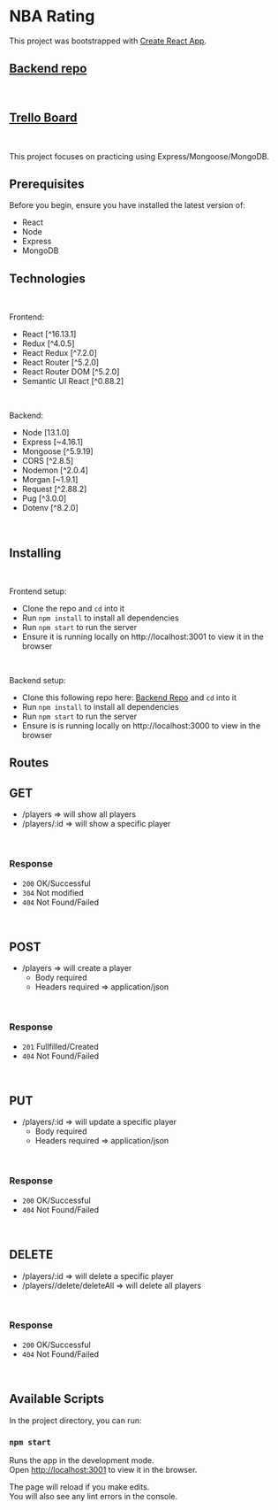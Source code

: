 # NBA Rating

This project was bootstrapped with [Create React App](https://github.com/facebook/create-react-app).
<br/>

## [Backend repo](https://github.com/valentinem1/nba-ratings-api)
<br />

## [Trello Board](https://trello.com/b/aQsIulBZ/nba-rating)
<br />

This project focuses on practicing using Express/Mongoose/MongoDB.

## Prerequisites
Before you begin, ensure you have installed the latest version of:
- React
- Node
- Express
- MongoDB

## Technologies
<br/>

Frontend:
- React [^16.13.1]
- Redux [^4.0.5]
- React Redux [^7.2.0]
- React Router [^5.2.0]
- React Router DOM [^5.2.0]
- Semantic UI React [^0.88.2]
<br />

Backend:
- Node [13.1.0]
- Express [~4.16.1]
- Mongoose [^5.9.19]
- CORS [^2.8.5]
- Nodemon [^2.0.4]
- Morgan [~1.9.1]
- Request [^2.88.2]
- Pug [^3.0.0]
- Dotenv [^8.2.0]
<br />

## Installing
<br/>

Frontend setup:
- Clone the repo and `cd` into it
- Run `npm install` to install all dependencies
- Run `npm start` to run the server
- Ensure it is running locally on http://localhost:3001 to view it in the browser
<br/>

Backend setup:
- Clone this following repo here: [Backend Repo](https://github.com/valentinem1/ExpressAPI) and `cd` into it
- Run `npm install` to install all dependencies
- Run `npm start` to run the server
- Ensure is is running locally on http://localhost:3000 to view in the browser

## Routes
## GET
- /players => will show all players
- /players/:id => will show a specific player
<br />

### Response
- `200` OK/Successful
- `304` Not modified
- `404` Not Found/Failed
<br />

## POST
- /players => will create a player
    - Body required
    - Headers required => application/json
<br />

### Response
- `201` Fullfilled/Created
- `404` Not Found/Failed
<br />

## PUT
- /players/:id => will update a specific player
    - Body required
    - Headers required => application/json
<br />

### Response
- `200` OK/Successful
- `404` Not Found/Failed
<br />

## DELETE
- /players/:id => will delete a specific player
- /players//delete/deleteAll => will delete all players
<br />

### Response
- `200` OK/Successful
- `404` Not Found/Failed
<br />

## Available Scripts

In the project directory, you can run:

### `npm start`

Runs the app in the development mode.<br />
Open [http://localhost:3001](http://localhost:3001) to view it in the browser.

The page will reload if you make edits.<br />
You will also see any lint errors in the console.
